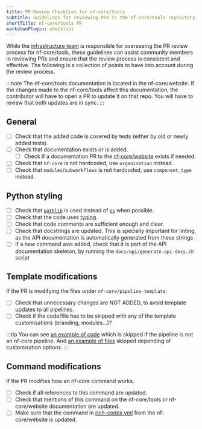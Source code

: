 ```yaml
---
title: PR Review Checklist for nf-core/tools
subtitle: Guidelines for reviewing PRs in the nf-core/tools repository
shortTitle: nf-core/tools PR
markdownPlugin: checklist
---
```


While the [infrastructure team](https://github.com/orgs/nf-core/teams/infrastucture/members) is responsible for overseeing the PR review process for nf-core/tools, these guidelines can assist community members in reviewing PRs and ensure that the review process is consistent and effective. The following is a collection of points to have into account during the review process.

:::note
The nf-core/tools documentation is located in the nf-core/website. If the changes made to the nf-core/tools
affect this documentation, the contributor will have to open a PR to update it on that repo.
You will have to review that both updates are in sync.
:::

## General

- [ ] Check that the added code is covered by tests (either by old or newly added tests).
- [ ] Check that documentation exists or is added.
  - [ ] Check if a documentation PR to the [nf-core/website](https://github.com/nf-core/website) exists if needed.
- [ ] Check that `nf-core` is not hardcoded, use `organisation` instead.
- [ ] Check that `modules`/`subworkflows` is not hardcoded, use `component_type` instead.

## Python styling

- [ ] Check that [`pathlib`](https://docs.python.org/3/library/pathlib.html) is used instead of [`os`](https://docs.python.org/3/library/os.html) when possible.
- [ ] Check that the code uses [typing](https://docs.python.org/3/library/typing.html).
- [ ] Check that code comments are sufficient enough and clear.
- [ ] Check that docstrings are updated. This is specially important for linting, as the API documentation is automatically generated from these strings.
- [ ] If a new command was added, check that it is part of the API documentation skeleton, by running the `docs/api/generate-api-docs.sh` script

## Template modifications

If the PR is modifying the files under `nf-core/pipeline-template`:

- [ ] Check that unnecessary changes are NOT ADDED, to avoid template updates to all pipelines.
- [ ] Check if the code/file has to be skipped with any of the template customisations (branding, modules…)?

:::tip
You can see [an example of code](https://github.com/nf-core/tools/blob/master/nf_core/pipeline-template/README.md?plain=1#L1-L10) which is skipped if the pipeline is not an nf-core pipeline.
And [an example of files](https://github.com/nf-core/tools/blob/master/nf_core/create.py#L61C9-L74) skipped depending of customisation options.
:::

## Command modifications

If the PR modifies how an nf-core command works.

- [ ] Check if all references to this command are updated.
- [ ] Check that mentions of this command on the nf-core/tools or nf-core/website documentation are updated.
- [ ] Make sure that the command in [rich-codex.yml](https://github.com/nf-core/website/blob/main/.github/rich-codex.yml) from the nf-core/website is updated.
